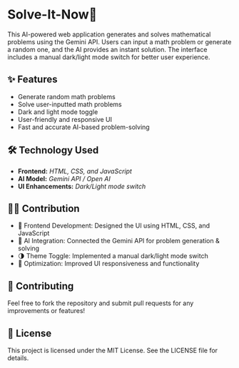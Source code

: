 # Solve-It-Now🐬
<!--AI Math Problem Generator & Solver-->
This AI-powered web application generates and solves mathematical problems using the Gemini API. Users can input a math problem or generate a random one, and the AI provides an instant solution. The interface includes a manual dark/light mode switch for better user experience.
<!--here-->

## ✨ Features
- Generate random math problems
- Solve user-inputted math problems
- Dark and light mode toggle
- User-friendly and responsive UI
- Fast and accurate AI-based problem-solving

## 🛠️ Technology Used
- **Frontend:** *HTML, CSS, and JavaScript*
- **AI Model:** *Gemini API / Open AI*
- **UI Enhancements:** *Dark/Light mode switch*

## 👨‍💻 Contribution
- 🎨 Frontend Development: Designed the UI using HTML, CSS, and JavaScript
- 🤖 AI Integration: Connected the Gemini API for problem generation & solving
- 🌗 Theme Toggle: Implemented a manual dark/light mode switch
- 🚀 Optimization: Improved UI responsiveness and functionality

## 👥 Contributing
Feel free to fork the repository and submit pull requests for any improvements or features!

## 📜 License
This project is licensed under the MIT License. See the LICENSE file for details.
